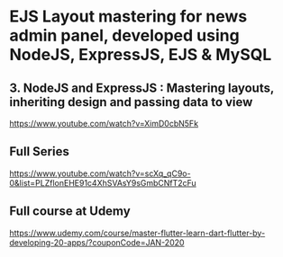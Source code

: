# EJS Layout mastering for news admin panel, developed using NodeJS, ExpressJS, EJS &amp; MySQL

## 3. NodeJS and ExpressJS : Mastering layouts, inheriting design and passing data to view
https://www.youtube.com/watch?v=XimD0cbN5Fk

## Full Series
https://www.youtube.com/watch?v=scXq_qC9o-0&list=PLZflonEHE91c4XhSVAsY9sGmbCNfT2cFu

## Full course at Udemy
https://www.udemy.com/course/master-flutter-learn-dart-flutter-by-developing-20-apps/?couponCode=JAN-2020
